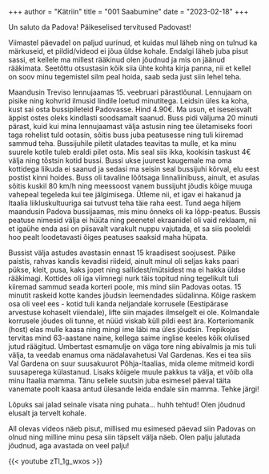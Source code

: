 +++
author = "Kätriin"
title = "001 Saabumine"
date = "2023-02-18"
+++

Un saluto da Padova! Päikeselised tervitused Padovast! 

Viimastel päevadel on paljud uurinud, et kuidas mul läheb ning on tulnud ka märkuseid, et pildid/videod ei jõua üldse kohale. Endalgi läheb juba pisut sassi, et kellele ma millest rääkinud olen jõudnud ja mis on jäänud rääkimata. Seetõttu otsustasin kõik siia ühte kohta kirja panna, nii et kellel on soov minu tegemistel silm peal hoida, saab seda just siin lehel teha.

Maandusin Treviso lennujaamas 15. veebruari pärastlõunal. Lennujaam on pisike ning kohvrid ilmusid lindile loetud minutitega. Leidsin üles ka koha, kust sai osta bussipileteid Padovasse. Hind 4.90€. Ma usun, et iseseisvalt äppist ostes oleks kindlasti soodsamalt saanud. Buss pidi väljuma 20 minuti pärast, kuid kui mina lennujaamast välja astusin ning tee ületamiseks foori taga rohelist tuld ootasin, sõitis buss juba peatusesse ning tuli kiiremad sammud teha. Bussijuhile piletit ulatades teavitas ta mulle, et ka minu suurele kotile tuleb eraldi pilet osta. Mis seal siis ikka, kookisin taskust 4€ välja ning tõstsin kotid bussi. Bussi ukse juurest kaugemale ma oma kottidega liikuda ei saanud ja sedasi ma seisin seal bussijuhi kõrval, elu eest postist kinni hoides. Buss oli tavaline lõõtsaga linnaliinibuss, ainult, et asulas sõitis kuskil 80 km/h ning meessoost vanem bussijuht jõudis kõige muuga vahepeal tegeleda kui tee jälgimisega. Ütleme nii, et igav ei hakanud ja Itaalia liikluskultuuriga sai tutvust teha täie raha eest. Tund aega hiljem maandusin Padova bussijaamas, mis minu õnneks oli ka lõpp-peatus. Bussis peatuse nimesid välja ei hüüta ning peenetel ekraanidel oli vaid reklaam, nii et igaühe enda asi on piisavalt varakult nuppu vajutada, et sa siis pooleldi hoo pealt loodetavasti õiges peatuses saaksid maha hüpata.

Bussist välja astudes avastasin ennast 15 kraadisest soojusest. Päike paistis, rahvas kandis kevadisi riideid, ainult minul oli seljas kaks paari pükse, kleit, pusa, kaks jopet ning sallidest/mütsidest ma ei hakka üldse rääkimagi. Kottides oli iga viimnegi nurk täis topitud ning tegelikult tuli kiiremad sammud seada korteri poole, mis mind siin Padovas ootas. 15 minutit raskeid kotte kandes jõudsin leemendades südalinna. Kõige raskem osa oli veel ees - kotid tuli kanda neljandale korrusele (Eestipärase arvestuse kohaselt viiendale), lifte siin majades ilmselgelt ei ole. Kolmandale korrusele jõudes oli tunne, et nüüd viskab küll pildi eest ära. Korteriomanik (host) elas mulle kaasa ning mingi ime läbi ma üles jõudsin. Trepikojas tervitas mind 63-aastane naine, kellega saime inglise keeles kõik olulised jutud räägitud. Umbertast esmamulje on väga tore ning abivalmis ja mis tuli välja, ta veedab enamus oma nädalavahetusi Val Gardenas. Kes ei tea siis Val Gardena on suur suusakuurot Põhja-Itaalias, mida oleme mitmeid kordi suusaperega külastanud. Lisaks kõigele muule pakkus ta välja, et võib olla minu Itaalia mamma. Tänu sellele  suutsin juba esimesel päeval täita vanemate poolt kaasa antud ülesande leida endale siin mamma. Tehke järgi! 

Lõpuks sai jalad seinale visata ning puhata… huhh tehtud! Olen jõudnud elusalt ja tervelt kohale.

All olevas videos näeb pisut, millised mu esimesed päevad siin Padovas on olnud ning milline minu pesa siin täpselt välja näeb. Olen palju jalutada jõudnud, aga avastada on veel palju!

{{< youtube zTl_1g_wxos >}}
